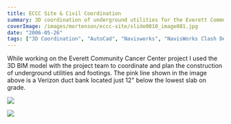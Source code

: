 ```yaml
---
title: ECCC Site & Civil Coordination
summary: 3D coordination of underground utilities for the Everett Community Cancer Center project
coverImage: /images/mortenson/eccc-site/slide0010_image081.jpg
date: "2006-05-26"
tags: ["3D Coordination", "AutoCad", "Navisworks", "NavisWorks Clash Detective"]
---
```


While working on the Everett Community Cancer Center project I used the 3D BIM model with the project team to coordinate and plan the construction of underground utilities and footings. The pink line shown in the image above is a Verizon duct bank located just 12" below the lowest slab on grade.

![](/images/mortenson/eccc-site/slide0010_image083.jpg)

![](/images/mortenson/eccc-site/image-2.jpg)
